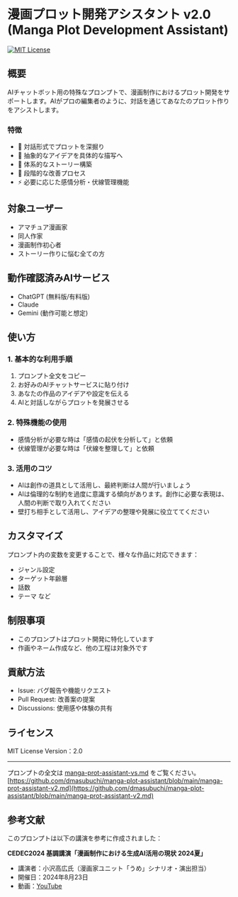 # 漫画プロット開発アシスタント v2.0 (Manga Plot Development Assistant)

[![MIT License](https://img.shields.io/badge/License-MIT-green.svg)](https://choosealicense.com/licenses/mit/)

## 概要
AIチャットボット用の特殊なプロンプトで、漫画制作におけるプロット開発をサポートします。AIがプロの編集者のように、対話を通じてあなたのプロット作りをアシストします。

### 特徴
- 💬 対話形式でプロットを深掘り
- 🎯 抽象的なアイデアを具体的な描写へ
- 📝 体系的なストーリー構築
- 🔄 段階的な改善プロセス
- ⚡ 必要に応じた感情分析・伏線管理機能

## 対象ユーザー
- アマチュア漫画家
- 同人作家
- 漫画制作初心者
- ストーリー作りに悩む全ての方

## 動作確認済みAIサービス
- ChatGPT (無料版/有料版)
- Claude
- Gemini (動作可能と想定)

## 使い方

### 1. 基本的な利用手順
1. プロンプト全文をコピー
2. お好みのAIチャットサービスに貼り付け
3. あなたの作品のアイデアや設定を伝える
4. AIと対話しながらプロットを発展させる

### 2. 特殊機能の使用
- 感情分析が必要な時は「感情の起伏を分析して」と依頼
- 伏線管理が必要な時は「伏線を整理して」と依頼

### 3. 活用のコツ
- AIは創作の道具として活用し、最終判断は人間が行いましょう
- AIは倫理的な制約を過度に意識する傾向があります。創作に必要な表現は、人間の判断で取り入れてください
- 壁打ち相手として活用し、アイデアの整理や発展に役立ててください

## カスタマイズ
プロンプト内の変数を変更することで、様々な作品に対応できます：
- ジャンル設定
- ターゲット年齢層
- 話数
- テーマ
など

## 制限事項
- このプロンプトはプロット開発に特化しています
- 作画やネーム作成など、他の工程は対象外です

## 貢献方法
- Issue: バグ報告や機能リクエスト
- Pull Request: 改善案の提案
- Discussions: 使用感や体験の共有

## ライセンス
MIT License
Version：2.0

---

プロンプトの全文は [manga-prot-assistant-vs.md](manga-prot-assistant-vs.md)  をご覧ください。
[https://github.com/dmasubuchi/manga-plot-assistant/blob/main/manga-prot-assistant-v2.md](https://github.com/dmasubuchi/manga-plot-assistant/blob/main/manga-prot-assistant-v2.md)


## 参考文献
このプロンプトは以下の講演を参考に作成されました：

**CEDEC2024 基調講演「漫画制作における生成AI活用の現状 2024夏」**
- 講演者：小沢高広氏（漫画家ユニット「うめ」シナリオ・演出担当）
- 開催日：2024年8月23日
- 動画：[YouTube](https://youtu.be/35IELmzmvms?si=fefsybjrDJP5rqFV)
